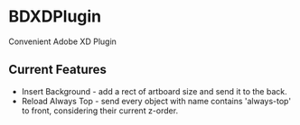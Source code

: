 # BDXDPlugin

Convenient Adobe XD Plugin

## Current Features

- Insert Background - add a rect of artboard size and send it to the back.
- Reload Always Top - send every object with name contains 'always-top' to front, considering their current z-order.
